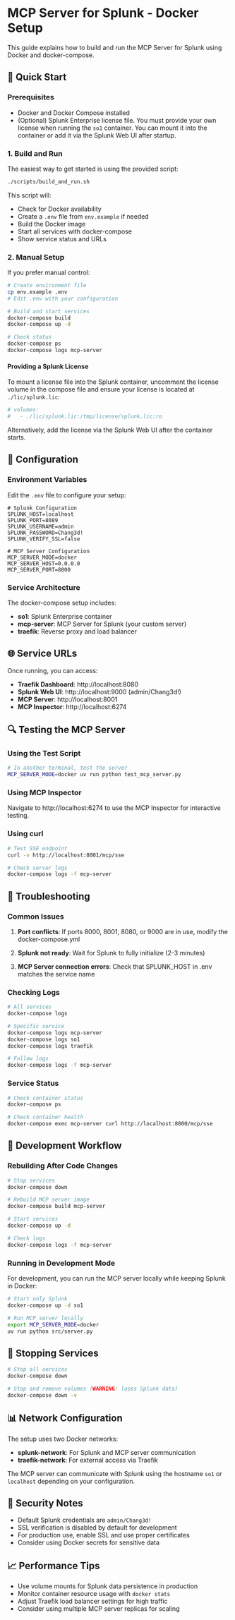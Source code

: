 # MCP Server for Splunk - Docker Setup

This guide explains how to build and run the MCP Server for Splunk using Docker and docker-compose.

## 🚀 Quick Start

### Prerequisites

- Docker and Docker Compose installed
- (Optional) Splunk Enterprise license file. You must provide your own license when running the `so1` container. You can mount it into the container or add it via the Splunk Web UI after startup.

### 1. Build and Run

The easiest way to get started is using the provided script:

```bash
./scripts/build_and_run.sh
```

This script will:
- Check for Docker availability
- Create a `.env` file from `env.example` if needed
- Build the Docker image
- Start all services with docker-compose
- Show service status and URLs

### 2. Manual Setup

If you prefer manual control:

```bash
# Create environment file
cp env.example .env
# Edit .env with your configuration

# Build and start services
docker-compose build
docker-compose up -d

# Check status
docker-compose ps
docker-compose logs mcp-server
```

#### Providing a Splunk License

To mount a license file into the Splunk container, uncomment the license volume in the compose file and ensure your license is located at `./lic/splunk.lic`:

```yaml
# volumes:
#   - ./lic/splunk.lic:/tmp/license/splunk.lic:ro
```

Alternatively, add the license via the Splunk Web UI after the container starts.

## 🔧 Configuration

### Environment Variables

Edit the `.env` file to configure your setup:

```env
# Splunk Configuration
SPLUNK_HOST=localhost
SPLUNK_PORT=8089
SPLUNK_USERNAME=admin
SPLUNK_PASSWORD=Chang3d!
SPLUNK_VERIFY_SSL=false

# MCP Server Configuration
MCP_SERVER_MODE=docker
MCP_SERVER_HOST=0.0.0.0
MCP_SERVER_PORT=8000
```

### Service Architecture

The docker-compose setup includes:

- **so1**: Splunk Enterprise container
- **mcp-server**: MCP Server for Splunk (your custom server)
- **traefik**: Reverse proxy and load balancer

## 🌐 Service URLs

Once running, you can access:

- **Traefik Dashboard**: http://localhost:8080
- **Splunk Web UI**: http://localhost:9000 (admin/Chang3d!)
- **MCP Server**: http://localhost:8001
- **MCP Inspector**: http://localhost:6274

## 🔍 Testing the MCP Server

### Using the Test Script

```bash
# In another terminal, test the server
MCP_SERVER_MODE=docker uv run python test_mcp_server.py
```

### Using MCP Inspector

Navigate to http://localhost:6274 to use the MCP Inspector for interactive testing.

### Using curl

```bash
# Test SSE endpoint
curl -v http://localhost:8001/mcp/sse

# Check server logs
docker-compose logs -f mcp-server
```

## 🐛 Troubleshooting

### Common Issues

1. **Port conflicts**: If ports 8000, 8001, 8080, or 9000 are in use, modify the docker-compose.yml

2. **Splunk not ready**: Wait for Splunk to fully initialize (2-3 minutes)

3. **MCP Server connection errors**: Check that SPLUNK_HOST in .env matches the service name

### Checking Logs

```bash
# All services
docker-compose logs

# Specific service
docker-compose logs mcp-server
docker-compose logs so1
docker-compose logs traefik

# Follow logs
docker-compose logs -f mcp-server
```

### Service Status

```bash
# Check container status
docker-compose ps

# Check container health
docker-compose exec mcp-server curl http://localhost:8000/mcp/sse
```

## 🔄 Development Workflow

### Rebuilding After Code Changes

```bash
# Stop services
docker-compose down

# Rebuild MCP server image
docker-compose build mcp-server

# Start services
docker-compose up -d

# Check logs
docker-compose logs -f mcp-server
```

### Running in Development Mode

For development, you can run the MCP server locally while keeping Splunk in Docker:

```bash
# Start only Splunk
docker-compose up -d so1

# Run MCP server locally
export MCP_SERVER_MODE=docker
uv run python src/server.py
```

## 🛑 Stopping Services

```bash
# Stop all services
docker-compose down

# Stop and remove volumes (WARNING: loses Splunk data)
docker-compose down -v
```

## 📊 Network Configuration

The setup uses two Docker networks:

- **splunk-network**: For Splunk and MCP server communication
- **traefik-network**: For external access via Traefik

The MCP server can communicate with Splunk using the hostname `so1` or `localhost` depending on your configuration.

## 🔐 Security Notes

- Default Splunk credentials are `admin/Chang3d!`
- SSL verification is disabled by default for development
- For production use, enable SSL and use proper certificates
- Consider using Docker secrets for sensitive data

## 📈 Performance Tips

- Use volume mounts for Splunk data persistence in production
- Monitor container resource usage with `docker stats`
- Adjust Traefik load balancer settings for high traffic
- Consider using multiple MCP server replicas for scaling
